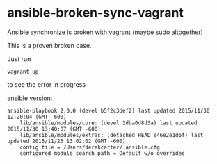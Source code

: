 # ansible-broken-sync-vagrant
Ansible synchronize is broken with vagrant (maybe sudo altogether)

This is a proven broken case.

Just run

    vagrant up

to see the error in progress

ansible version:

    ansible-playbook 2.0.0 (devel b5f2c3def2) last updated 2015/11/30 12:20:04 (GMT -600)
        lib/ansible/modules/core: (devel 2dba0d8d3a) last updated 2015/11/30 13:40:07 (GMT -600)
        lib/ansible/modules/extras: (detached HEAD e46e2e1d6f) last updated 2015/11/23 13:02:02 (GMT -600)
        config file = /Users/derekcarter/.ansible.cfg
        configured module search path = Default w/o overrides
